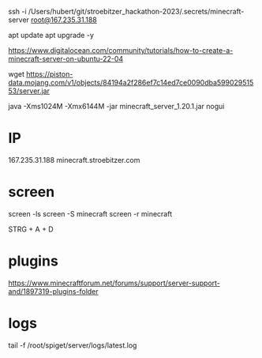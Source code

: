 ssh -i /Users/hubert/git/stroebitzer_hackathon-2023/.secrets/minecraft-server root@167.235.31.188

apt update
apt upgrade -y


https://www.digitalocean.com/community/tutorials/how-to-create-a-minecraft-server-on-ubuntu-22-04

wget https://piston-data.mojang.com/v1/objects/84194a2f286ef7c14ed7ce0090dba59902951553/server.jar

java -Xms1024M -Xmx6144M -jar minecraft_server_1.20.1.jar nogui

# IP
167.235.31.188
minecraft.stroebitzer.com   

# screen
screen -ls
screen -S minecraft
screen -r minecraft

STRG + A + D

# plugins

https://www.minecraftforum.net/forums/support/server-support-and/1897319-plugins-folder

# logs

tail -f /root/spiget/server/logs/latest.log
